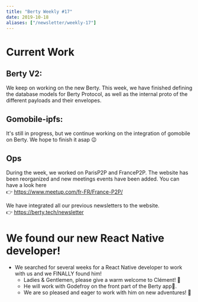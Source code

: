 ```yaml
---
title: "Berty Weekly #17"
date: 2019-10-18
aliases: ["/newsletter/weekly-17"]
---
```


# Current Work

## Berty V2:
We keep on working on the new Berty. This week, we have finished defining the database models for Berty Protocol, as well as the internal proto of the different payloads and their envelopes.

## Gomobile-ipfs:
It's still in progress, but we continue working on the integration of gomobile on Berty. We hope to finish it asap 😉

## Ops
During the week, we worked on ParisP2P and FranceP2P. The website has been reorganized and new meetings events have been added. You can have a look here </br>
👉 https://www.meetup.com/fr-FR/France-P2P/

We have integrated all our previous newsletters to the website. </br>
👉  https://berty.tech/newsletter

# We found our new React Native developer!

* We searched for several weeks for a React Native developer to work with us and we FINALLY found him!
   * Ladies & Gentlemen, please give a warm welcome to Clément! 🎉
   * He will work with Godefroy on the front part of the Berty app:iphone:.
   * We are so pleased and eager to work with him on new adventures! 👋
